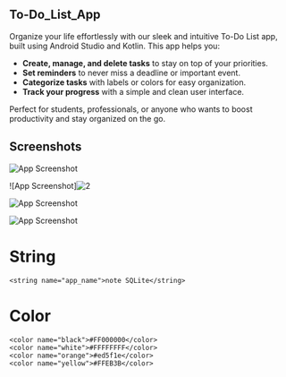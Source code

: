 ## To-Do_List_App  

Organize your life effortlessly with our sleek and intuitive To-Do List app, built using Android Studio and Kotlin. This app helps you:  
- **Create, manage, and delete tasks** to stay on top of your priorities.  
- **Set reminders** to never miss a deadline or important event.  
- **Categorize tasks** with labels or colors for easy organization.  
- **Track your progress** with a simple and clean user interface.  

Perfect for students, professionals, or anyone who wants to boost productivity and stay organized on the go.

## Screenshots

![App Screenshot](https://github.com/user-attachments/assets/1dd0ce37-7a9e-4ecf-b1e5-a8cda0d7e06c)

![App Screenshot]![2](https://github.com/user-attachments/assets/4c472785-70cb-4064-99e3-2d884aa0f66a)

![App Screenshot](https://github.com/user-attachments/assets/5d5612b3-cc5f-4f55-b33b-b19145bc624e)

![App Screenshot](https://github.com/user-attachments/assets/5b19d535-856d-48a0-a529-c93a2981f94b)

# String

<resources>
  
    <string name="app_name">note SQLite</string>
    
</resources>

# Color

<?xml version="1.0" encoding="utf-8"?>
<resources>
  
    <color name="black">#FF000000</color>
    <color name="white">#FFFFFFFF</color>
    <color name="orange">#ed5f1e</color>
    <color name="yellow">#FFEB3B</color>
    
</resources>
